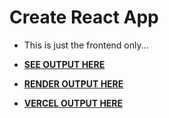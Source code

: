# Create React App

- This is just the frontend only...
- **[SEE OUTPUT HERE](https://mpesa.giftedtech.web.id)**

- **[RENDER OUTPUT HERE](https://pay-gifted-frontend.onrender.com)**

- **[VERCEL OUTPUT HERE](https://mpesa-pay.vercel.app)**

